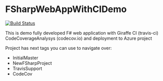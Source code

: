 # FSharpWebAppWithCIDemo

[![Build Status](https://travis-ci.org/Drag13/FSharpWebAppWithCIDemo.svg?branch=master)](https://travis-ci.org/Drag13/FSharpWebAppWithCIDemo)

This is demo fully developed F# web application with Giraffe CI (travis-ci) CodeCoverageAnalysys (codecov.io) and deployment to Azure project

Project has next tags you can use to navigate over:

* InitialMaster
* NewFSharpProject
* TravisSupport
* CodeCov
